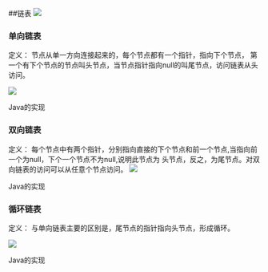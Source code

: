 ##链表
![](../MMTL/assets/链表.png)


### 单向链表

定义： 节点从单一方向连接起来的，每个节点都有一个指针，指向下个节点，
第一个有下个节点的节点叫头节点，当节点指针指向null的叫尾节点，访问链表从头访问。

![](../MMTL/assets/单向链表.png)

   Java的实现

### 双向链表

定义： 每个节点中有两个指针，分别指向直接的下个节点和前一个节点,当指向前一个为null，下个一个节点不为null,说明此节点为
头节点，反之，为尾节点。对双向链表的访问可以从任意个节点访问。
![](../MMTL/assets/双向链表.png)

   Java的实现
   
### 循环链表

定义： 与单向链表主要的区别是，尾节点的指针指向头节点，形成循环。

![](../MMTL/assets/循环链表.png)

  Java的实现   